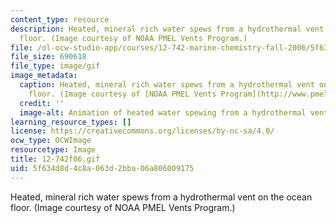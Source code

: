```yaml
---
content_type: resource
description: Heated, mineral rich water spews from a hydrothermal vent on the ocean
  floor. (Image courtesy of NOAA PMEL Vents Program.)
file: /ol-ocw-studio-app/courses/12-742-marine-chemistry-fall-2006/5f634d8d4c8a063d2bba06a806009175_12-742f06.gif
file_size: 690618
file_type: image/gif
image_metadata:
  caption: Heated, mineral rich water spews from a hydrothermal vent on the ocean
    floor. (Image courtesy of [NOAA PMEL Vents Program](http://www.pmel.noaa.gov/vents/).)
  credit: ''
  image-alt: Animation of heated water spewing from a hydrothermal vent.
learning_resource_types: []
license: https://creativecommons.org/licenses/by-nc-sa/4.0/
ocw_type: OCWImage
resourcetype: Image
title: 12-742f06.gif
uid: 5f634d8d-4c8a-063d-2bba-06a806009175
---
```

Heated, mineral rich water spews from a hydrothermal vent on the ocean floor. (Image courtesy of NOAA PMEL Vents Program.)
